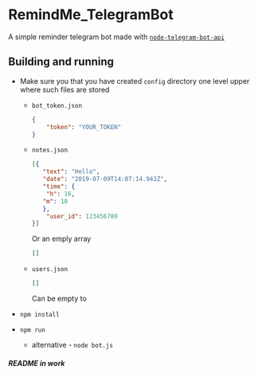 # RemindMe_TelegramBot
A simple reminder telegram bot made with [`node-telegram-bot-api`](https://github.com/yagop/node-telegram-bot-api)

## Building and running

- Make sure you that you have created `config` directory one level upper where such files are stored
  - `bot_token.json`
    ```json  
    {
        "token": "YOUR_TOKEN"
    }
    ```
  - `notes.json`
     ```json
    [{
        "text": "Hello",
        "date": "2019-07-09T14:07:14.943Z",
        "time": {
         "h": 16,
        "m": 10
        },
         "user_id": 123456789
    }]
    ```
    Or an emply array
    ```json
    []
    ```
  - `users.json`
    ```json
    []
    ```
    Can be empty to

         
        
- `npm install`
- `npm run` 
  - alternative - `node bot.js`

##### README in work

